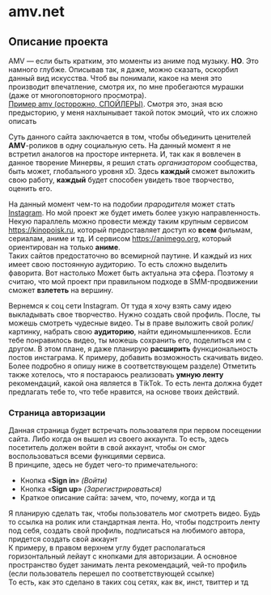 # amv.net

## Описание проекта
AMV — если быть кратким, это моменты из аниме под музыку. **НО**. Это намного глубже. Описывав так, я даже, можно сказать, оскорбил данный вид искусства. Чтоб вы понимали, какое на меня это производит впечатление, смотря их, по мне пробегаются мурашки (даже от многоповторного просмотра).  
[Пример amv (осторожно, СПОЙЛЕРЫ)](https://vm.tiktok.com/ZSJvQG1eF/). Смотря это, зная всю предысторию, у меня нахлынывает такой поток эмоций, что их сложно описать

Суть данного сайта заключается в том, чтобы объединить ценителей **AMV**-роликов в одну социальную сеть. На данный момент я не встретил аналогов на просторе интернета. И, так как я вовлечен в данное творение Минервы, я решил стать *организатором* сообщества, быть может, глобального уровня xD. Здесь **каждый** сможет выложить свою работу, **каждый** будет способен увидеть твое творчество, оценить его.  

На данный момент чем-то на подобии *прародителя* может стать <ins>Instagram</ins>. Но мой проект же будет иметь более узкую направленность. Некую параллель можно провести между таким крупным сервисом https://kinopoisk.ru, который предоставляет доступ ко **всем** фильмам, сериалам, аниме и тд. И сервисом https://animego.org, который ориентирован на только **аниме**.  
Таких сайтов предостаточно во всемирной паутине. И каждый из них имеет свою постоянную аудиторию. То есть сложно выделить фаворита. Вот настолько Может быть актуальна эта сфера. Поэтому я считаю, что мой проект при правильном подходе в SMM-продвижении сможет **взлететь** на вершину.  

Вернемся к соц сети Instagram. От туда я хочу взять саму идею выкладывать свое творчество. Нужно создать свой профиль. После, ты можешь смотреть чудесные видео. Ты в праве выложить свой ролик/картинку, набрать свою **аудиторию**, найти единомышленников. Если тебе понравилось видео, ты можешь сохранить его, поделиться им с другом. В этом плане, я даже планирую **расширить** функциональность постов инстаграма. К примеру, добавить возможность скачивать видео. Более подробно я опишу ниже в соответствующем разделе) Отметить также хотелось, что я постараюсь реализовать **умную ленту** рекомендаций, какой она является в TikTok. То есть лента должна будет предлагать тебе то, что тебе нравится, на основе твоих действий. 

### Страница авторизации
Данная страница будет встречать пользователя при первом посещении сайта. Либо когда он вышел из своего аккаунта. То есть, здесь посетитель должен войти в свой аккаунт, чтобы он смог воспользоваться всеми функциями сервиса.  
В принципе, здесь не будет чего-то примечательного:
* Кнопка «**Sign in**» *(Войти)*
* Кнопка «**Sign up**» *(Зарегистрироваться)*
* Краткое описание сайта: зачем, что, почему, когда и тд  

Я планирую сделать так, чтобы пользователь мог смотреть видео. Будь то ссылка на ролик или стандартная лента. Но, чтобы подстроить ленту под себя, создать свой профиль, подписаться на любимого автора, придется создать свой аккаунт  
К примеру, в правом верхнем углу будет располагаться горизонтальный лейаут с кнопками для авторизации. А основное пространство будет занимать лента рекомендаций, чей-то профиль (если пользователь перешел по соответствующей ссылке)  
То есть, как это сделано в таких соц сетях, как вк, инст, твиттер и тд